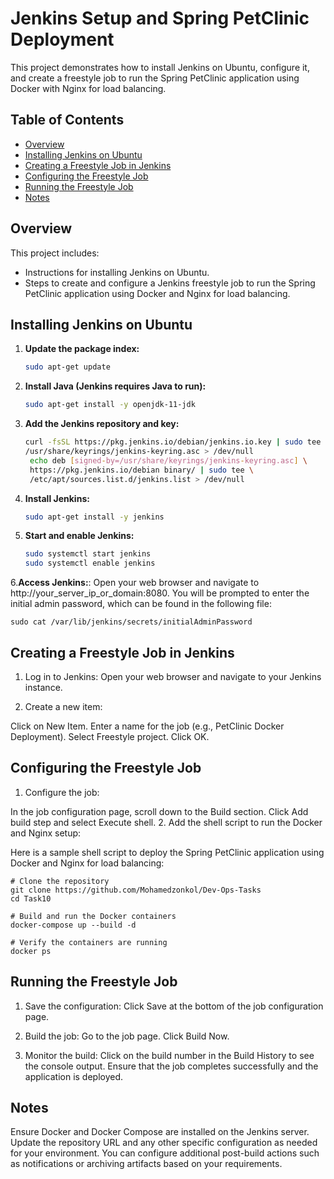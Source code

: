 # Jenkins Setup and Spring PetClinic Deployment

This project demonstrates how to install Jenkins on Ubuntu, configure it, and create a freestyle job to run the Spring PetClinic application using Docker with Nginx for load balancing.

## Table of Contents

- [Overview](#overview)
- [Installing Jenkins on Ubuntu](#installing-jenkins-on-ubuntu)
- [Creating a Freestyle Job in Jenkins](#creating-a-freestyle-job-in-jenkins)
- [Configuring the Freestyle Job](#configuring-the-freestyle-job)
- [Running the Freestyle Job](#running-the-freestyle-job)
- [Notes](#notes)

## Overview

This project includes:
- Instructions for installing Jenkins on Ubuntu.
- Steps to create and configure a Jenkins freestyle job to run the Spring PetClinic application using Docker and Nginx for load balancing.

## Installing Jenkins on Ubuntu

1. **Update the package index:**
   ```bash
   sudo apt-get update

2. **Install Java (Jenkins requires Java to run):**
    ```bash
   sudo apt-get install -y openjdk-11-jdk

3. **Add the Jenkins repository and key:**
   ```bash
   curl -fsSL https://pkg.jenkins.io/debian/jenkins.io.key | sudo tee \
   /usr/share/keyrings/jenkins-keyring.asc > /dev/null
    echo deb [signed-by=/usr/share/keyrings/jenkins-keyring.asc] \
    https://pkg.jenkins.io/debian binary/ | sudo tee \
    /etc/apt/sources.list.d/jenkins.list > /dev/null

4. **Install Jenkins:**
    ```sh
    sudo apt-get install -y jenkins

5. **Start and enable Jenkins:**
    ```bash
   sudo systemctl start jenkins
   sudo systemctl enable jenkins


6.**Access Jenkins:**:
  Open your web browser and navigate to http://your_server_ip_or_domain:8080. You will be prompted to enter the initial admin password, which can be found in the following file:
    
    sudo cat /var/lib/jenkins/secrets/initialAdminPassword

## Creating a Freestyle Job in Jenkins
1. Log in to Jenkins:
Open your web browser and navigate to your Jenkins instance.

2. Create a new item:

Click on New Item.
Enter a name for the job (e.g., PetClinic Docker Deployment).
Select Freestyle project.
Click OK.

## Configuring the Freestyle Job
1. Configure the job:

In the job configuration page, scroll down to the Build section.
Click Add build step and select Execute shell.
2. Add the shell script to run the Docker and Nginx setup:

Here is a sample shell script to deploy the Spring PetClinic application using Docker and Nginx for load balancing:

    # Clone the repository
    git clone https://github.com/Mohamedzonkol/Dev-Ops-Tasks
    cd Task10
    
    # Build and run the Docker containers
    docker-compose up --build -d
    
    # Verify the containers are running
    docker ps

## Running the Freestyle Job
1. Save the configuration:
Click Save at the bottom of the job configuration page.

2. Build the job:
Go to the job page.
Click Build Now.

3. Monitor the build:
Click on the build number in the Build History to see the console output.
Ensure that the job completes successfully and the application is deployed.

## Notes
Ensure Docker and Docker Compose are installed on the Jenkins server.
Update the repository URL and any other specific configuration as needed for your environment.
You can configure additional post-build actions such as notifications or archiving artifacts based on your requirements.
















